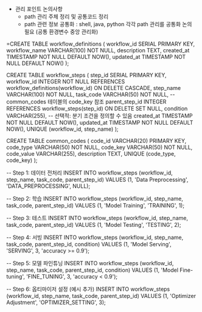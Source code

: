 * 관리 포인트 논의사항
    * path 관리 주체 정리 및 공통코드 정리
    * path 관련 정보 공통화 : shell, java, python 각각 path 관리를 공통화 논의 필요 (공통 환경변수 중앙 관리화)



=CREATE TABLE workflow_definitions (
    workflow_id SERIAL PRIMARY KEY,
    workflow_name VARCHAR(100) NOT NULL,
    description TEXT,
    created_at TIMESTAMP NOT NULL DEFAULT NOW(),
    updated_at TIMESTAMP NOT NULL DEFAULT NOW()
);

CREATE TABLE workflow_steps (
    step_id SERIAL PRIMARY KEY,
    workflow_id INTEGER NOT NULL REFERENCES workflow_definitions(workflow_id) ON DELETE CASCADE,
    step_name VARCHAR(100) NOT NULL,
    task_code VARCHAR(50) NOT NULL, -- common_codes 테이블의 code_key 참조
    parent_step_id INTEGER REFERENCES workflow_steps(step_id) ON DELETE SET NULL,
    condition VARCHAR(255), -- 선택적: 분기 조건을 정의할 수 있음
    created_at TIMESTAMP NOT NULL DEFAULT NOW(),
    updated_at TIMESTAMP NOT NULL DEFAULT NOW(),
    UNIQUE (workflow_id, step_name)
);




CREATE TABLE common_codes (
    code_id VARCHAR(20) PRIMARY KEY,
    code_type VARCHAR(50) NOT NULL,
    code_key VARCHAR(50) NOT NULL,
    code_value VARCHAR(255),
    description TEXT,
    UNIQUE (code_type, code_key)
);

-- Step 1: 데이터 전처리
INSERT INTO workflow_steps (workflow_id, step_name, task_code, parent_step_id) VALUES
(1, 'Data Preprocessing', 'DATA_PREPROCESSING', NULL);

-- Step 2: 학습
INSERT INTO workflow_steps (workflow_id, step_name, task_code, parent_step_id) VALUES
(1, 'Model Training', 'TRAINING', 1);

-- Step 3: 테스트
INSERT INTO workflow_steps (workflow_id, step_name, task_code, parent_step_id) VALUES
(1, 'Model Testing', 'TESTING', 2);

-- Step 4: 서빙
INSERT INTO workflow_steps (workflow_id, step_name, task_code, parent_step_id, condition) VALUES
(1, 'Model Serving', 'SERVING', 3, 'accuracy >= 0.9');

-- Step 5: 모델 파인튜닝
INSERT INTO workflow_steps (workflow_id, step_name, task_code, parent_step_id, condition) VALUES
(1, 'Model Fine-tuning', 'FINE_TUNING', 3, 'accuracy < 0.9');

-- Step 6: 옵티마이저 설정 (예시 추가)
INSERT INTO workflow_steps (workflow_id, step_name, task_code, parent_step_id) VALUES
(1, 'Optimizer Adjustment', 'OPTIMIZER_SETTING', 3);
